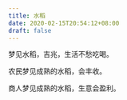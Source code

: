 ```yaml
---
title: 水稻
date: 2020-02-15T20:54:12+08:00
draft: false
---
```


梦见水稻，吉兆，生活不愁吃喝。



农民梦见成熟的水稻，会丰收。



商人梦见成熟的水稻，生意会盈利。

